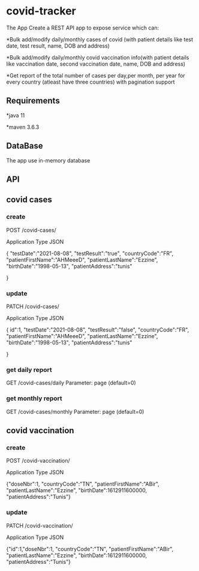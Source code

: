 # covid-tracker
The App Create a REST API app to expose service which can:

*Bulk add/modify daily/monthly cases of covid (with patient details like test date, test result, name, DOB and address)

*Bulk add/modify daily/monthly covid vaccination info(with patient details like vaccination date, second vaccination date, name, DOB and address)

*Get report of the total number of cases per day,per month, per year for every country (atleast have three countries) with pagination support

## Requirements
*java 11

*maven 3.6.3
## DataBase
The app use in-memory database 

## API
## covid cases
### create 
POST /covid-cases/

Application Type JSON

{
"testDate":"2021-08-08",
"testResult":"true",
"countryCode":"FR",
"patientFirstName":"AHMeeeD",
"patientLastName":"Ezzine",
"birthDate":"1998-05-13",
"patientAddress":"tunis"

}
### update 
PATCH /covid-cases/

Application Type JSON

{
id":1,
"testDate":"2021-08-08",
"testResult":"false",
"countryCode":"FR",
"patientFirstName":"AHMeeeD",
"patientLastName":"Ezzine",
"birthDate":"1998-05-13",
"patientAddress":"tunis"

}
### get daily report
GET /covid-cases/daily
Parameter: page (default=0)

### get monthly report
GET /covid-cases/monthly
Parameter: page (default=0)

## covid vaccination 
### create
POST /covid-vaccination/

Application Type JSON

{"doseNbr":1,
"countryCode":"TN",
"patientFirstName":"ABir",
"patientLastName":"Ezzine",
"birthDate":1612911600000,
"patientAddress":"Tunis"}
### update
PATCH /covid-vaccination/

Application Type JSON

{"id":1,"doseNbr":1,
"countryCode":"TN",
"patientFirstName":"ABir",
"patientLastName":"Ezzine",
"birthDate":1612911600000,
"patientAddress":"Tunis"}
